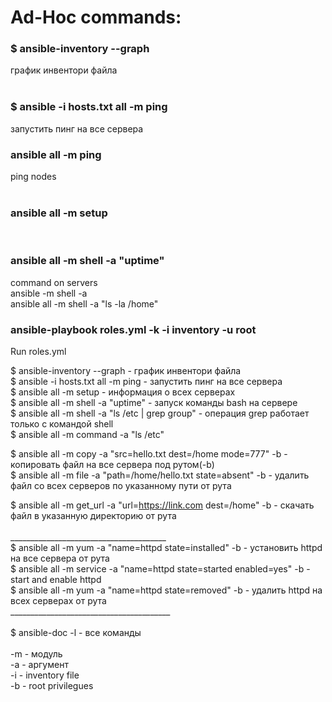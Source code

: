 # Ad-Hoc commands:

### $ ansible-inventory --graph  <br />
график инвентори файла <br />
<br />
### $ ansible -i hosts.txt all -m ping <br />
запустить пинг на все сервера <br />

### ansible all -m ping <br />
ping nodes <br />
<br />

### ansible all -m setup <br />
<br />

### ansible all -m shell -a "uptime"
command on servers  <br />
ansible <server> -m shell -a <command> <br />
ansible all -m shell -a "ls -la /home" <br />
  
### ansible-playbook roles.yml -k -i inventory -u root <br />
Run roles.yml

$ ansible-inventory --graph           - график инвентори файла <br />
$ ansible -i hosts.txt all -m ping    - запустить пинг на все сервера <br />
$ ansible all -m setup                - информация о всех серверах <br />
$ ansible all -m shell -a "uptime"    - запуск команды bash на сервере <br />
$ ansible all -m shell -a "ls /etc | grep group"    - операция grep работает только с командой shell <br />
$ ansible all -m command -a "ls /etc" <br />

$ ansible all -m copy -a "src=hello.txt dest=/home mode=777" -b      - копировать файл на все сервера под рутом(-b) <br />
$ ansible all -m file -a "path=/home/hello.txt state=absent" -b      - удалить файл со всех серверов по указанному пути от рута <br />

$ ansible all -m get_url -a "url=https://link.com dest=/home" -b      - скачать файл в указанную директорию от рута <br />
<br />
_______________________________________ <br />
$ ansible all -m yum -a "name=httpd state=installed" -b         - установить httpd на все сервера от рута <br />
$ ansible all -m service -a "name=httpd state=started enabled=yes" -b     - start and enable httpd <br />
$ ansible all -m yum -a "name=httpd state=removed" -b         - удалить httpd на всех серверах от рута <br />
________________________________________ <br />
<br />
$ ansible-doc -l    -  все команды <br />
<br />
-m  - модуль <br />
-a  - аргумент <br />
-i  - inventory file <br />
-b  - root privilegues <br />
